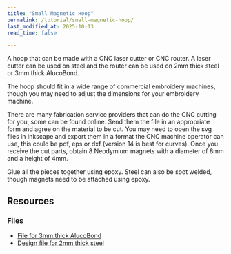 ```yaml
---
title: "Small Magnetic Hoop"
permalink: /tutorial/small-magnetic-hoop/
last_modified_at: 2025-10-13
read_time: false

---
```

A hoop that can be made with a CNC laser cutter or CNC router.  A laser cutter
can be used on steel and the router can be used on 2mm thick steel or 3mm thick
AlucoBond.

The hoop should fit in a wide range of commercial embroidery machines, though
you may need to adjust the dimensions for your embroidery machine.

There are many fabrication service providers that can do the CNC cutting for you,
some can be found online. Send them the file in an appropriate form and agree
on the material to be cut. You may need to open the svg files in Inkscape and
export them in a format the CNC machine operator can use, this could be pdf, eps
or dxf (version 14 is best for curves). Once you receive the cut parts, obtain 8
Neodymium magnets with a diameter of 8mm and a height of 4mm.

Glue all the pieces together using epoxy. Steel can also be spot welded, though
magnets need to be attached using epoxy.

## Resources

### Files

* [File for 3mm thick AlucoBond](/assets/images/tutorials/small-magnetic-hoop/alucobond.svg)
* [Design file for 2mm thick steel](/assets/images/tutorials/small-magnetic-hoop/steel.svg)

